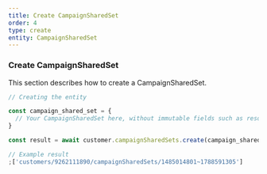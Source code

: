 ```yaml
---
title: Create CampaignSharedSet
order: 4
type: create
entity: CampaignSharedSet
---
```


### Create CampaignSharedSet

This section describes how to create a CampaignSharedSet.

```javascript
// Creating the entity

const campaign_shared_set = {
  // Your CampaignSharedSet here, without immutable fields such as resource_name
}

const result = await customer.campaignSharedSets.create(campaign_shared_set)
```

```javascript
// Example result
;['customers/9262111890/campaignSharedSets/1485014801~1788591305']
```
